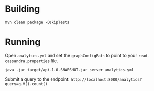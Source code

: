 # Building
`mvn clean package -DskipTests`

# Running
Open `analytics.yml` and set the `graphConfigPath` to point to your `read-cassandra.properties` file.

`java -jar target/api-1.0-SNAPSHOT.jar server analytics.yml`

Submit a query to the endpoint:
`http://localhost:8080/analytics?query=g.V().count()`